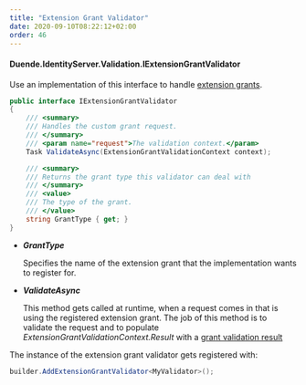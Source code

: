 ```yaml
---
title: "Extension Grant Validator"
date: 2020-09-10T08:22:12+02:00
order: 46
---
```


#### Duende.IdentityServer.Validation.IExtensionGrantValidator

Use an implementation of this interface to handle [extension grants](/identityserver/v5/tokens/extension_grants).

```cs
public interface IExtensionGrantValidator
{
    /// <summary>
    /// Handles the custom grant request.
    /// </summary>
    /// <param name="request">The validation context.</param>
    Task ValidateAsync(ExtensionGrantValidationContext context);

    /// <summary>
    /// Returns the grant type this validator can deal with
    /// </summary>
    /// <value>
    /// The type of the grant.
    /// </value>
    string GrantType { get; }
}
```

* ***GrantType***

    Specifies the name of the extension grant that the implementation wants to register for.

* ***ValidateAsync***
    
    This method gets called at runtime, when a request comes in that is using the registered extension grant.
    The job of this method is to validate the request and to populate *ExtensionGrantValidationContext.Result* with a [grant validation result](/identityserver/v5/reference/models/grant_validation_result)

The instance of the extension grant validator gets registered with:

```cs
builder.AddExtensionGrantValidator<MyValidator>();
```